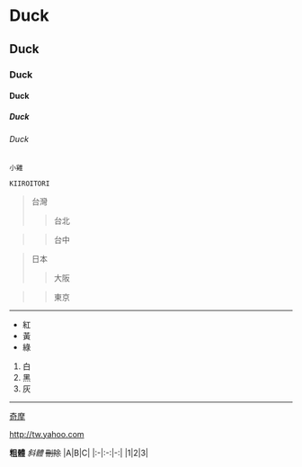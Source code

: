 # Duck
## Duck
### Duck
#### Duck
##### Duck
###### Duck

`小雞`
```
KIIROITORI
```

>台灣
>>台北

>>台中

>日本
>>大阪

>>東京
---
- 紅
- 黃
- 綠
1. 白
2. 黑
3. 灰
***
[奇摩](http://tw.yahoo.com)

<http://tw.yahoo.com>

**粗體**
*斜體*
~~刪除~~
|A|B|C|
|:-|:-:|-:|
|1|2|3|
